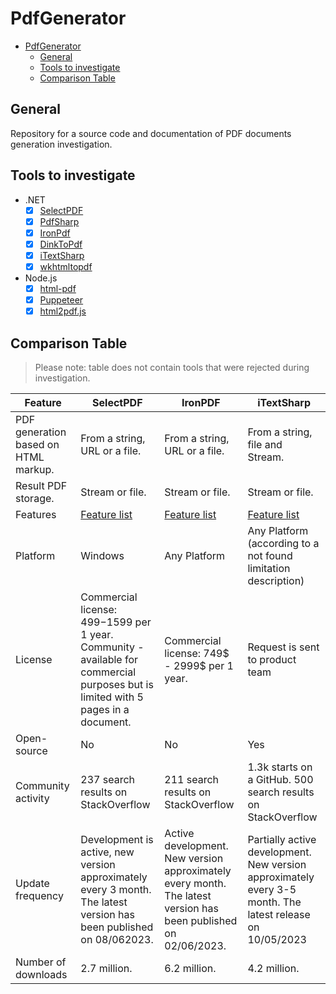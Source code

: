 # PdfGenerator

- [PdfGenerator](#pdfgenerator)
  - [General](#general)
  - [Tools to investigate](#tools-to-investigate)
  - [Comparison Table](#comparison-table)

## General

Repository for a source code and documentation of PDF documents generation investigation.

## Tools to investigate

- .NET
  - [x] [SelectPDF](https://selectpdf.com/)
  - [x] [PdfSharp](https://github.com/empira/PDFsharp)
  - [x] [IronPdf](https://ironpdf.com/)
  - [x] [DinkToPdf](https://github.com/rdvojmoc/DinkToPdf)
  - [x] [iTextSharp](https://github.com/itext/itextsharp)
  - [x] [wkhtmltopdf](https://wkhtmltopdf.org/)
- Node.js
  - [x] [html-pdf](https://github.com/marcbachmann/node-html-pdf)
  - [x] [Puppeteer](https://github.com/puppeteer/puppeteer)
  - [x] [html2pdf.js](https://github.com/eKoopmans/html2pdf.js)

## Comparison Table

> Please note: table does not contain tools that were rejected during investigation.

| Feature                              | SelectPDF                                                                                                                           | IronPDF                                                                                                         | iTextSharp                                                                                                |
|--------------------------------------|-------------------------------------------------------------------------------------------------------------------------------------|-----------------------------------------------------------------------------------------------------------------|-----------------------------------------------------------------------------------------------------------|
| PDF generation based on HTML markup. | From a string, URL or a file.                                                                                                       | From a string, URL or a file.                                                                                   | From a string, file and Stream.                                                                           |
| Result PDF storage.                  | Stream or file.                                                                                                                     | Stream or file.                                                                                                 | Stream or file.                                                                                           |
| Features                             | [Feature list](https://selectpdf.com/pdf-library-for-net/)                                                                          | [Feature list](https://ironpdf.com/features/#html-file-to-pdf)                                                  | [Feature list](https://itextpdf.com/products/itext-7/convert-html-css-to-pdf-pdfhtml)                     |
| Platform                             | Windows                                                                                                                             | Any Platform                                                                                                    | Any Platform (according to a not found limitation description)                                            |
| License                              | Commercial license: 499$-1599$ per 1 year. Community - available for commercial purposes but is limited with 5 pages in a document. | Commercial license: 749$ - 2999$ per 1 year.                                                                    | Request is sent to product team                                                                           |
| Open-source                          | No                                                                                                                                  | No                                                                                                              | Yes                                                                                                       |
| Community activity                   | 237 search results on StackOverflow                                                                                                 | 211 search results on StackOverflow                                                                             | 1.3k starts on a GitHub. 500 search results on  StackOverflow                                             |
| Update frequency                     | Development is active, new version approximately every 3 month. The latest version has been published on 08/062023.                 | Active development. New version approximately every month. The latest version has been published on 02/06/2023. | Partially active development. New version approximately every 3-5 month. The latest release on 10/05/2023 |
| Number of downloads                  | 2.7 million.                                                                                                                        | 6.2 million.                                                                                                    | 4.2 million.                                                                                              |
